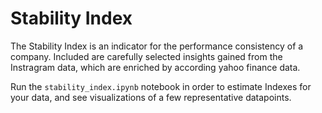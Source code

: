 # Stability Index

The Stability Index is an indicator for the performance consistency of a company.
Included are carefully selected insights gained from the Instragram data, which are enriched by according yahoo finance data.

Run the `stability_index.ipynb` notebook in order to estimate Indexes for your data, and see visualizations of a few representative datapoints.
